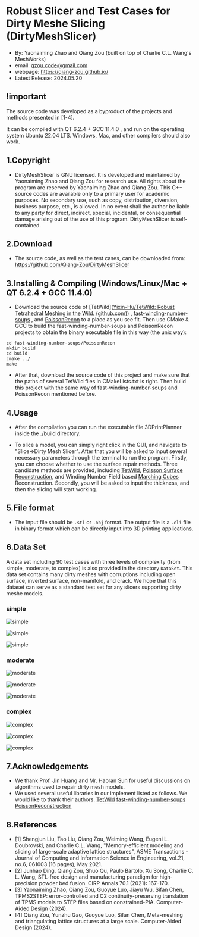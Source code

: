 # Robust Slicer and Test Cases for Dirty Meshe Slicing (DirtyMeshSlicer)

- By: Yaonaiming Zhao and Qiang Zou (built on top of Charlie C.L. Wang's MeshWorks)
-  email: qzou.code@gmail.com
- webpage: https://qiang-zou.github.io/
- Latest Release: 2024.05.20

## !important
The source code was developed as a byproduct of the projects and methods presented in [1-4].

It can be compiled with QT 6.2.4 + GCC 11.4.0 , and run on the operating system Ubuntu 22.04 LTS. Windows, Mac, and other compilers should also work.


1.Copyright
-----------

- DirtyMeshSlicer is GNU licensed. It is developed and maintained by Yaonaiming Zhao and Qiang Zou for research use. All rights about the program are reserved by Yaonaiming Zhao and Qiang Zou. This C++ source codes are available only to a primary user for academic purposes. No secondary use, such as copy, distribution, diversion, business purpose, etc., is allowed. In no event shall the author be liable to any party for direct, indirect, special, incidental, or consequential damage arising out of the use of this program. DirtyMeshSlicer is self-contained.


2.Download
----------

- The source code, as well as the test cases, can be downloaded from: https://github.com/Qiang-Zou/DirtyMeshSlicer
  

3.Installing & Compiling (Windows/Linux/Mac + QT 6.2.4 + GCC 11.4.0)
-------------------------------------------

- Download the source code of [TetWild]([Yixin-Hu/TetWild: Robust Tetrahedral Meshing in the Wild. (github.com)](https://github.com/Yixin-Hu/TetWild)) , [fast-winding-number-soups](https://github.com/GavinBarill/fast-winding-number-soups) , and [PoissonRecon](https://github.com/mkazhdan/PoissonRecon) to a place as you see fit. Then use CMake & GCC to build the fast-winding-number-soups and PoissonRecon projects to obtain the binary executable file in this way (the unix way):

```shell
cd fast-winding-number-soups/PoissonRecon
mkdir build
cd build
cmake ../
make
```

- After that, download the source code of this project and make sure that the paths of several TetWild files in CMakeLists.txt is right. Then build this project with the same way of fast-winding-number-soups and PoissonRecon mentioned before.

4.Usage
-------

- After the compilation you can run the executable file 3DPrintPlanner inside the ./build directory.

- To slice a model, you can simply right click in the GUI, and navigate to "Slice->Dirty Mesh Slicer". After that you will be asked to input several necessary parameters through the terminal to run the program. Firstly, you can choose whether to use the surface repair methods. Three candidate methods are provided, including [TetWild](https://dl.acm.org/doi/10.1145/3197517.3201353), [Poisson Surface Reconstruction](https://dl.acm.org/doi/10.5555/1281957.1281965), and Winding Number Field based [Marching Cubes](https://dl.acm.org/doi/10.1145/37402.37422) Reconstruction. Secondly, you will be asked to input the thickness, and then the slicing will start working. 

5.File format
-------------

- The input file should be `.stl` or `.obj` format. The output file is a `.cli` file in binary format which can be directly input into 3D printing applications.

## 6.Data Set

A data set including 90 test cases with three levels of complexity (from simple, moderate, to complex) is also provided in the directory `DataSet`. This data set contains many dirty meshes with corruptions including open surface, inverted surface, non-manifold, and crack. We hope that this dataset can serve as a standard test set for any slicers supporting dirty meshe models.

### **simple**

![simple](./images/simple1.jpg)

![simple](./images/simple2.jpg)

![simple](./images/simple3.jpg)

### **moderate**

![moderate](./images/moderate1.jpg)

![moderate](./images/moderate2.jpg)

![moderate](./images/moderate3.jpg)

### **complex**

![complex](./images/complex1.jpg)

![complex](./images/complex2.jpg)

![complex](./images/complex3.jpg)

## 7.Acknowledgements

- We thank Prof. Jin Huang and Mr. Haoran Sun for useful discussions on algorithms used to repair dirty mesh models.
- We used several useful libraries in our implement listed as follows. We would like to thank their authors. [TetWild](https://github.com/Yixin-Hu/TetWild) [fast-winding-number-soups](https://github.com/GavinBarill/fast-winding-number-soups) [PoissonReconstruction](https://github.com/mkazhdan/PoissonRecon)

8.References
-------------

- [1] Shengjun Liu, Tao Liu, Qiang Zou, Weiming Wang, Eugeni L. Doubrovski, and Charlie C.L. Wang, "Memory-efficient modeling and slicing of large-scale adaptive lattice structures", ASME Transactions - Journal of Computing and Information Science in Engineering, vol.21, no.6, 061003 (16 pages), May 2021.
- [2] Junhao Ding, Qiang Zou, Shuo Qu, Paulo Bartolo, Xu Song, Charlie C. L. Wang, STL-free design and manufacturing paradigm for high-precision powder bed fusion. CIRP Annals 70.1 (2021): 167-170.
- [3] Yaonaiming Zhao, Qiang Zou, Guoyue Luo, Jiayu Wu, Sifan Chen, TPMS2STEP: error-controlled and C2 continuity-preserving translation of TPMS models to STEP files based on constrained-PIA. Computer-Aided Design (2024).
- [4] Qiang Zou, Yunzhu Gao, Guoyue Luo, Sifan Chen, Meta-meshing and triangulating lattice structures at a large scale. Computer-Aided Design (2024).
